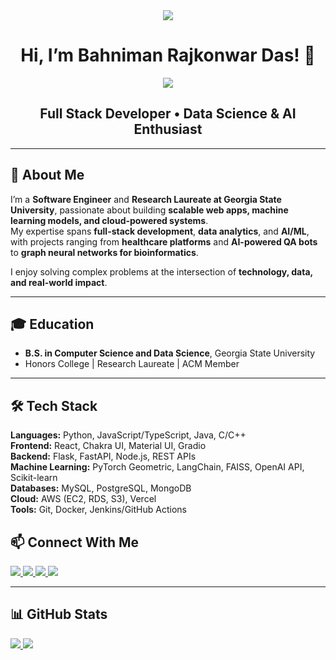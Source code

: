<div align="center">
  <img src="https://img.icons8.com/external-bearicons-gradient-bearicons/96/000000/external-Hi-miscellany-texts-and-badges-bearicons-gradient-bearicons.png"/>
</div>

<h1 align="center">Hi, I’m Bahniman Rajkonwar Das! 👋</h1>

<div align="center">
  <img src="https://img.icons8.com/dusk/96/000000/laptop--v1.png"/>
  <h2>Full Stack Developer • Data Science & AI Enthusiast</h2>
</div>

---

## 🚀 About Me  
I’m a **Software Engineer** and **Research Laureate at Georgia State University**, passionate about building **scalable web apps, machine learning models, and cloud-powered systems**.  
My expertise spans **full-stack development**, **data analytics**, and **AI/ML**, with projects ranging from **healthcare platforms** and **AI-powered QA bots** to **graph neural networks for bioinformatics**.  

I enjoy solving complex problems at the intersection of **technology, data, and real-world impact**.  

---

## 🎓 Education
- **B.S. in Computer Science and Data Science**, Georgia State University
- Honors College | Research Laureate | ACM Member  

---

## 🛠 Tech Stack
**Languages:** Python, JavaScript/TypeScript, Java, C/C++  
**Frontend:** React, Chakra UI, Material UI, Gradio  
**Backend:** Flask, FastAPI, Node.js, REST APIs  
**Machine Learning:** PyTorch Geometric, LangChain, FAISS, OpenAI API, Scikit-learn  
**Databases:** MySQL, PostgreSQL, MongoDB  
**Cloud:** AWS (EC2, RDS, S3), Vercel  
**Tools:** Git, Docker, Jenkins/GitHub Actions 

## 📫 Connect With Me  

<a href="mailto:bahnimanrajkonwardas@gmail.com">
  <img src="https://img.icons8.com/fluency/90/000000/gmail-new.png"/>
</a>
<a href="https://www.linkedin.com/in/bahniman31/">
  <img src="https://img.icons8.com/color/90/000000/linkedin.png"/>
</a>
<a href="https://twitter.com/baaahniman">  
  <img src="https://img.icons8.com/color/90/000000/twitter.png"/>
</a>
<a href="https://www.instagram.com/baaahniman/">
  <img src="https://img.icons8.com/fluency/90/000000/instagram-new.png"/>
</a>

---

## 📊 GitHub Stats

<a href="https://github.com/anuraghazra/github-readme-stats">
  <img src="https://github-readme-stats.vercel.app/api?username=baaahniman&show_icons=true&theme=darcula" />
</a>
<a href="https://github.com/anuraghazra/github-readme-stats">
  <img src="https://github-readme-stats.vercel.app/api/top-langs/?username=baaahniman&layout=compact&theme=darcula" />
</a>
